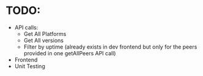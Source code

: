 # TODO:
* API calls:
  * Get All Platforms
  * Get All versions
  * Filter by uptime (already exists in dev frontend but only for the peers provided in one getAllPeers API call)
* Frontend
* Unit Testing
